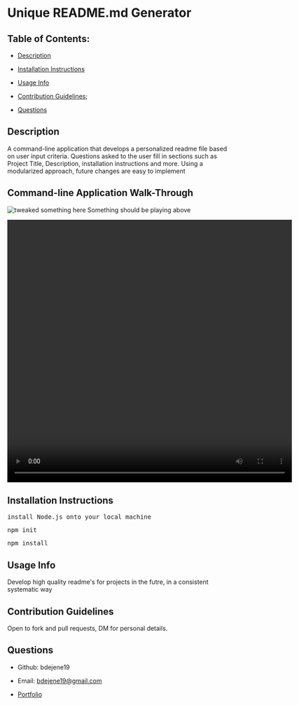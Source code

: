 # Unique README.md Generator 

  ## Table of Contents:

  * [Description](#description)</a>

  * [Installation Instructions](#installation-instructions)

  * [Usage Info](#usage-info)

  * [Contribution Guidelines](#contribution-guidelines);

  * [Questions](#questions)

  ## Description

  A command-line application that develops a personalized readme file based on user input criteria. Questions asked to the user fill in sections such as Project Title, Description, installation instructions and more. Using a modularized approach, future changes are easy to implement

  ## Command-line Application Walk-Through 

![tweaked something here](https://drive.google.com/file/d/1H2jIGikta66mgiPwZZvmsA0t_lmCsLnj/edit)
Something should be playing above

<video src="https://drive.google.com/file/d/1H2jIGikta66mgiPwZZvmsA0t_lmCsLnj/view" style="width: 650px; height: 600px" alt="walkthrough of readme generator on the command line" autoplay loop></video>




  ## Installation Instructions

    
<pre>install Node.js onto your local machine</pre>

<pre>npm init</pre>

<pre>npm install</pre>


  ## Usage Info
Develop high quality readme's for projects in the futre, in a consistent systematic way
    


  ## Contribution Guidelines
Open to fork and pull requests, DM for personal details.


  ## Questions

  * Github: bdejene19

  * Email: bdejene19@gmail.com

  * [Portfolio](https://bdejene19.github.io/updatedPortfolio/)
 
  

  

